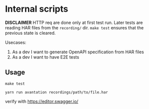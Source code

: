 # Internal scripts

**DISCLAIMER**
HTTP req are done only at first test run. Later tests are reading HAR files
from the `recording/` dir. `make test` ensures that the previous state is
cleared.


Usecases:
1. As a dev I want to generate OpenAPI specification from HAR files
2. As a dev I want to have E2E tests

## Usage
```console
make test
```
```console
yarn run avantation recordings/path/to/file.har
```

verify with https://editor.swagger.io/
